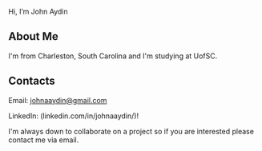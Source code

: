 Hi, I’m John Aydin

## About Me
I'm from Charleston, South Carolina and I'm studying at UofSC.


## Contacts
Email:    johnaaydin@gmail.com

LinkedIn: (linkedin.com/in/johnaaydin/)!

I'm always down to collaborate on a project so if you are interested please contact me via email.



<!---
John-A-Aydin/John-A-Aydin is a ✨ special ✨ repository because its `README.md` (this file) appears on your GitHub profile.
You can click the Preview link to take a look at your changes.
--->
